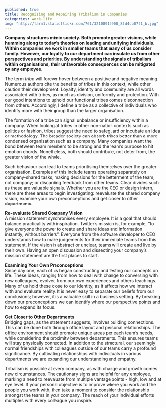 ```yaml
---
published: true
title: Recognising and Repairing Tribalism in Companies
categories: work-life
img: "http://farm1.staticflickr.com/761/32108913900_8fd4cb07f1_b.jpg"
---
```

**Company structures mimic society. Both promote greater visions, while humming along to today’s theories on leading and unifying individuals. Within companies we work in smaller teams that many of us consider family. However, our loyalty to our department can insulate us from other perspectives and priorities. By understanding the signals of tribalism within organisations, their unfavorable consequences can be mitigated by any employee.**

The term *tribe* will forever hover between a positive and negative meaning. Numerous authors cite the benefits of tribes in this context, while other caution their development. Loyalty, identity and community are all words associated with tribes, as much as division, uniformity and protection. With our good intentions to uphold our functional tribes comes disconnection from others. Accordingly, I define a tribe as a collective of individuals who identify more with their group than the larger organisation.

The formation of a tribe can signal unbalance or insufficiency within a company. When looking at tribes in other non-nation contexts such as politics or fashion, tribes suggest the need to safeguard or incubate an idea or methodology. The broader society can absorb tribes better than a more condensed organisation such as a company. Many companies want the bond between team members to be strong and the team’s purpose to hit emotion chords. Nonetheless, both should contribute, not deter from, the greater vision of the whole. 

Such behaviour can lead to teams prioritising themselves over the greater organisation. Examples of this include teams operating separately on company-shared tasks; making decisions for the betterment of the team, not company; or discarding feedback from other teams. Clear divides such as these are valuable signals. Whether you are the CEO or design intern, there are three areas to begin investigating: reevaluate the shared company vision, examine your own preconceptions and get closer to other departments.

**Re-evaluate Shared Company Vision**  
A mission statement synchronises every employee. It is a goal that should balance practicality with inspiration. Twitter’s mission is, for example, “to give everyone the power to create and share ideas and information instantly, without barriers”. Everyone from the software developer to CEO understands how to make judgements for their immediate teams from this statement. If the vision is abstract or unclear, teams will create and live by their own. Having an open discussion and dissecting your company’s mission statement are the first places to start. 

**Examining Your Own Preconceptions**  
Since day one, each of us began constructing and testing our concepts on life. These ideas, ranging from how to deal with change to conversing with new colleagues, evolved from our own experiences and others teachings. Many of us hold these close to our identity, as it affects how we interact with and evaluate reality. It is never easy to separate our beliefs from our conclusions; however, it is a valuable skill in a business setting. By breaking down our preconceptions we can identify where our perspective points and how to expand its focus. 

**Get Closer to Other Departments**  
Bridging gaps, as the statement suggests, involves building connections. This can be done both through office layout and personal relationships. The office environment should promote unique areas per each team’s needs, while considering the proximity between departments. This ensures teams will stay physically connected. In addition to the structural, our seemingly normal friendships with colleagues outside of our teams carry a profound significance. By cultivating relationships with individuals in various departments we are expanding our understanding and empathy. 

Tribalism is possible at every company, as with change and growth comes new circumstances. The cautionary signs are helpful for any employee, marking a need to reevaluate from multiple vantage points - high, low and at eye level. If your personal objective is to improve where you work and the people you work with, then take a moment to consider the relationship amongst the teams in your company. The reach of your individual efforts multiples with every colleague you inspire.  
